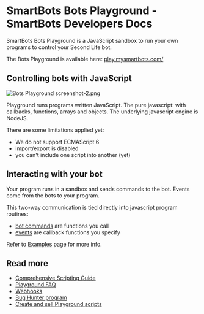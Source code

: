 # SmartBots Bots Playground - SmartBots Developers Docs

SmartBots Bots Playground is a JavaScript sandbox to run your own programs to control your Second Life bot.

The Bots Playground is available here: [play.mysmartbots.com/](https://play.mysmartbots.com/)

## Controlling bots with JavaScript

![Bots Playground screenshot-2.png](https://www.mysmartbots.com/dev/docs/images/2/2b/Bots_Playground_screenshot-2.png)

Playground runs programs written JavaScript. The pure javascript: with callbacks, functions, arrays and objects. The underlying javascript engine is NodeJS.

There are some limitations applied yet:

*   We do not support ECMAScript 6
*   import/export is disabled
*   you can't include one script into another (yet)

## Interacting with your bot

Your program runs in a sandbox and sends commands to the bot. Events come from the bots to your program.

This two-way communication is tied directly into javascript program routines:

*   [bot commands](https://www.mysmartbots.com/dev/docs/Bot_Playground/Commands "Bot Playground/Commands") are functions you call
*   [events](https://www.mysmartbots.com/dev/docs/Bot_Playground/Events "Bot Playground/Events") are callback functions you specify

Refer to [Examples](https://www.mysmartbots.com/dev/docs/Bot_Playground/Examples "Bot Playground/Examples") page for more info.

## Read more

*   [Comprehensive Scripting Guide](./Bot_Playground/Scripting_Guide.md)
*   [Playground FAQ](https://www.mysmartbots.com/dev/docs/Bot_Playground/Faq "Bot Playground/Faq")
*   [Webhooks](./Webhooks.md)
*   [Bug Hunter program](https://www.mysmartbots.com/dev/docs/Bot_Playground/Bug_Hunter_program "Bot Playground/Bug Hunter program")
*   [Create and sell Playground scripts](https://www.mysmartbots.com/dev/docs/Bot_Playground/Store "Bot Playground/Store")
